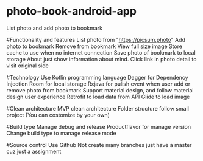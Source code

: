 # photo-book-android-app
List photo and add photo to bookmark

#Functionality and features
List photo from "https://picsum.photo"
Add photo to bookmark
Remove from bookmark
View full size image
Store cache to use when no internet connection
Save photo of bookmark to local storage
About just show information about mind.
Click link in photo detail to visit original side

#Technology
Use Kotlin programming language
Dagger for Dependency Injection
Room for local storage
Rxjava for pulish event when user add or remove photo from bookmark
Support material design, and follow material design user experience
Retrofit to load data from API
Glide to load image

#Clean architecture
MVP clean architecture
Folder structure follow small project (You can costomize by your own)

#Build type
Manage debug and release
Productflavor for manage version
Change build type to manage release mode

#Source control
Use Github
Not create many branches just have a master cuz just a assignment


